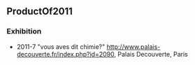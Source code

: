 ## ProductOf2011
### Exhibition
* 2011-7 "vous aves dit chimie?" http://www.palais-decouverte.fr/index.php?id=2090, Palais Decouverte, Paris
